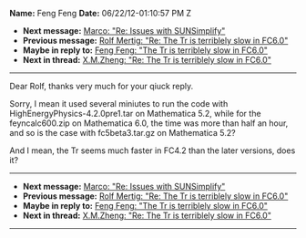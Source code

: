 **Name:** Feng Feng
**Date:** 06/22/12-01:10:57 PM Z

  - **Next message:** [Marco: "Re: Issues with SUNSimplify"](0710.html)
  - **Previous message:** [Rolf Mertig: "Re: The Tr is terriblely slow
    in FC6.0"](0708.html)
  - **Maybe in reply to:** [Feng Feng: "The Tr is terriblely slow in
    FC6.0"](0707.html)
  - **Next in thread:** [X.M.Zheng: "Re: The Tr is terriblely slow in
    FC6.0"](0716.html)

-----

Dear Rolf, thanks very much for your qiuck reply.  

Sorry, I mean it used several miniutes to run the code with
HighEnergyPhysics-4.2.0pre1.tar on Mathematica 5.2, while for the
feyncalc600.zip on Mathematica 6.0, the time was more than half an hour,
and so is the case with fc5beta3.tar.gz on Mathematica 5.2?  

And I mean, the Tr seems much faster in FC4.2 than the later versions,
does it?  

-----

  - **Next message:** [Marco: "Re: Issues with SUNSimplify"](0710.html)
  - **Previous message:** [Rolf Mertig: "Re: The Tr is terriblely slow
    in FC6.0"](0708.html)
  - **Maybe in reply to:** [Feng Feng: "The Tr is terriblely slow in
    FC6.0"](0707.html)
  - **Next in thread:** [X.M.Zheng: "Re: The Tr is terriblely slow in
    FC6.0"](0716.html)

-----


